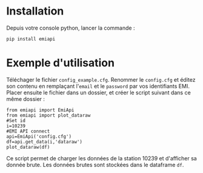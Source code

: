 # Installation

Depuis votre console python, lancer la commande :
```
pip install emiapi
```
# Exemple d'utilisation

Téléchager le fichier `config_example.cfg`. Renommer le `config.cfg` et éditez son contenu en remplaçant l'`email` et le `password` par vos identifiants EMI. Placer ensuite le fichier dans un dossier, et créer le script suivant dans ce même dossier : 

```
from emiapi import EmiApi
from emiapi import plot_dataraw
#Set id
i=10239
#EMI API connect
api=EmiApi('config.cfg')
df=api.get_data(i,'dataraw')
plot_dataraw(df)
```

Ce script permet de charger les données de la station 10239 et d'afficher sa donnée brute. Les données brutes sont stockées dans le dataframe `df`.
